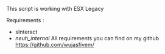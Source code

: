 This script is working with ESX Legacy

Requirements :
  - sInteract
  - _neuh_internal_
All requirements you can find on my github https://github.com/wujasfivem/
